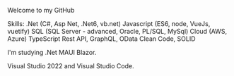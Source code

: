 Welcome to my GitHub

Skills: 
    .Net (C#, Asp Net, .Net6, vb.net)
    Javascript (ES6, node, VueJs, vuetify)
    SQL (SQL Server - advanced, Oracle, PL/SQL, MySql)
    Cloud (AWS, Azure)
    TypeScript
    Rest API, GraphQL, OData
    Clean Code, SOLID

I'm studying .Net MAUI Blazor.

Visual Studio 2022 and Visual Studio Code.
